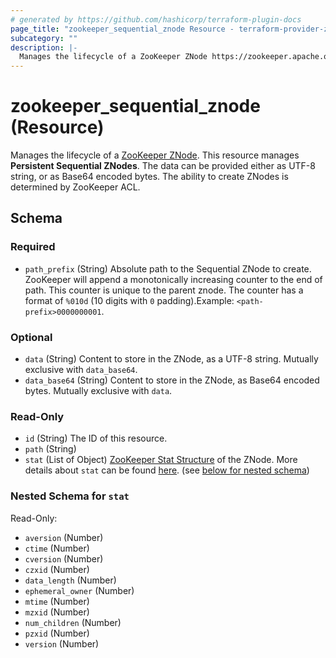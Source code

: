 ```yaml
---
# generated by https://github.com/hashicorp/terraform-plugin-docs
page_title: "zookeeper_sequential_znode Resource - terraform-provider-zookeeper"
subcategory: ""
description: |-
  Manages the lifecycle of a ZooKeeper ZNode https://zookeeper.apache.org/doc/current/zookeeperProgrammers.html#sc_zkDataModel_znodes. This resource manages Persistent Sequential ZNodes. The data can be provided either as UTF-8 string, or as Base64 encoded bytes. The ability to create ZNodes is determined by ZooKeeper ACL.
---
```


# zookeeper_sequential_znode (Resource)

Manages the lifecycle of a [ZooKeeper ZNode](https://zookeeper.apache.org/doc/current/zookeeperProgrammers.html#sc_zkDataModel_znodes). This resource manages **Persistent Sequential ZNodes**. The data can be provided either as UTF-8 string, or as Base64 encoded bytes. The ability to create ZNodes is determined by ZooKeeper ACL.



<!-- schema generated by tfplugindocs -->
## Schema

### Required

- `path_prefix` (String) Absolute path to the Sequential ZNode to create. ZooKeeper will append a monotonically increasing counter to the end of path. This counter is unique to the parent znode. The counter has a format of `%010d` (10 digits with `0` padding).Example: `<path-prefix>0000000001`.

### Optional

- `data` (String) Content to store in the ZNode, as a UTF-8 string. Mutually exclusive with `data_base64`.
- `data_base64` (String) Content to store in the ZNode, as Base64 encoded bytes. Mutually exclusive with `data`.

### Read-Only

- `id` (String) The ID of this resource.
- `path` (String)
- `stat` (List of Object) [ZooKeeper Stat Structure](https://zookeeper.apache.org/doc/current/zookeeperProgrammers.html#sc_zkStatStructure) of the ZNode. More details about `stat` can be found [here](../../docs#the-stat-structure). (see [below for nested schema](#nestedatt--stat))

<a id="nestedatt--stat"></a>
### Nested Schema for `stat`

Read-Only:

- `aversion` (Number)
- `ctime` (Number)
- `cversion` (Number)
- `czxid` (Number)
- `data_length` (Number)
- `ephemeral_owner` (Number)
- `mtime` (Number)
- `mzxid` (Number)
- `num_children` (Number)
- `pzxid` (Number)
- `version` (Number)


